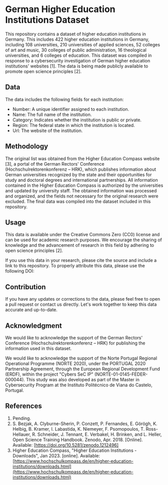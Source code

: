 # German Higher Education Institutions Dataset

This repository contains a dataset of higher education institutions in Germany.  This includes 422 higher education institutions in Germany, including 108 universities, 210 universities of applied sciences, 52 colleges of art and music, 30 colleges of public administration, 16 theological universities, and 6 colleges of education.
This dataset was compiled in response to a cybersecurity investigation of German higher education institutions' websites [1]. The data is being made publicly available to promote open science principles [2].

## Data

The data includes the following fields for each institution:

- Number: A unique identifier assigned to each institution.
- Name: The full name of the institution.
- Category: Indicates whether the institution is public or private.
- Region: The federal state in which the institution is located.
- Url: The website of the institution.

## Methodology

The original list was obtained from the Higher Education Compass website [3], a portal of the German Rectors' Conference (Hochschulrektorenkonferenz – HRK), which publishes information about German universities recognized by the state and their opportunities for study and doctoral degrees and international partnerships. All information contained in the Higher Education Compass is authorized by the universities and updated by university staff. 
The obtained information was processed and organized, and the fields not necessary for the original research were excluded. The final data was compiled into the dataset included in this repository.

## Usage

This data is available under the Creative Commons Zero (CC0) license and can be used for academic research purposes. We encourage the sharing of knowledge and the advancement of research in this field by adhering to open science principles [2].

If you use this data in your research, please cite the source and include a link to this repository. To properly attribute this data, please use the following DOI:

## Contribution

If you have any updates or corrections to the data, please feel free to open a pull request or contact us directly. Let's work together to keep this data accurate and up-to-date.

## Acknowledgment

We would like to acknowledge the support of the German Rectors' Conference (Hochschulrektorenkonferenz – HRK) for publishing the information used in this dataset.

We would like to acknowledge the support of the Norte Portugal Regional Operational Programme (NORTE 2020), under the PORTUGAL 2020 Partnership Agreement, through the European Regional Development Fund (ERDF), within the project "Cybers SeC IP" (NORTE-01-0145-FEDER-000044). This study was also developed as part of the Master in Cybersecurity Program at the Instituto Politécnico de Viana do Castelo, Portugal.

## References

1. Pending.
2. S. Bezjak, A. Clyburne-Sherin, P. Conzett, P. Fernandes, E. Görögh, K. Helbig, B. Kramer, I. Labastida, K. Niemeyer, F. Psomopoulos, T. Ross-Hellauer, R. Schneider, J. Tennant, E. Verbakel, H. Brinken, and L. Heller, Open Science Training Handbook. Zenodo, Apr. 2018. [Online]. Available: [https://doi.org/10.5281/zenodo.1212496]
3. Higher Education Compass, "Higher Education Institutions - Downloads", Jan 2023. [online]. Available: [https://www.hochschulkompass.de/en/higher-education-institutions/downloads.html](https://www.hochschulkompass.de/en/higher-education-institutions/downloads.html)
